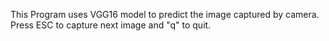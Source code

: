 This Program uses VGG16 model to predict the image captured by camera.
Press ESC to capture next image and "q" to quit. 
